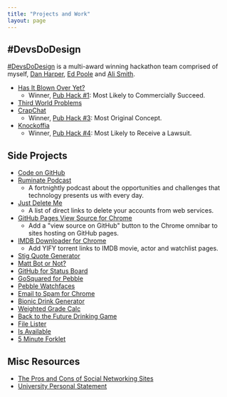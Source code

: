 ```yaml
---
title: "Projects and Work"
layout: page
---
```


## #DevsDoDesign

[#DevsDoDesign](http://devsdodesign.com) is a multi-award winning hackathon team comprised of myself, [Dan Harper](http://twitter.com/danharper7), [Ed Poole](http://twitter.com/_ewp) and [Ali Smith](http://twitter.com/40_thieves).

- [Has It Blown Over Yet?](http://blownover.devsdodesign.com/)
    - Winner, [Pub Hack #1](http://www.pubhack.co.uk/pubhack-1-results-report/): Most Likely to Commercially Succeed.
- [Third World Problems](http://thirdworldproblems.devsdodesign.com/)
- [CrapChat](https://github.com/PubHack/CrapChat)
    - Winner, [Pub Hack #3](http://www.pubhack.co.uk/pubhack-3-results/): Most Original Concept.
- [Knockoffia](http://knockoffia.devsdodesign.com/)
    - Winner, [Pub Hack #4](https://twitter.com/rmlewisuk/status/614169436191346688): Most Likely to Receive a Lawsuit.

## Side Projects

- [Code on GitHub](https://github.com/rmlewisuk)
- [Ruminate Podcast](http://www.ruminatepodcast.com/)
    - A fortnightly podcast about the opportunities and challenges that technology presents us with every day.
- [Just Delete Me](http://justdelete.me)
    - A list of direct links to delete your accounts from web services.
- [GitHub Pages View Source for Chrome](https://chrome.google.com/webstore/detail/github-pages-view-source/eboipoomjlbpkfmmiicfgmclghepgbbk)
    - Add a "view source on GitHub" button to the Chrome omnibar to sites hosting on GitHub pages.
- [IMDB Downloader for Chrome](https://chrome.google.com/webstore/detail/movie-downloader-for-imdb/dinhogfacedcmkmbkidnlcchcoanjgma)
    - Add YIFY torrent links to IMDB movie, actor and watchlist pages.
- [Stig Quote Generator](http://code.robblewis.me/stig-quotes/)
- [Matt Bot or Not?](http://code.robblewis.me/mattbotornot/)
- [GitHub for Status Board](/projects/github-status-board)
- [GoSquared for Pebble](https://github.com/rmlewisuk/gosquared-for-pebble)
- [Pebble Watchfaces](https://github.com/rmlewisuk/pebble-faces)
- [Email to Spam for Chrome](https://github.com/rmlewisuk/email-to-spam)
- [Bionic Drink Generator](/projects/bionicdrink)
- [Weighted Grade Calc](http://code.robblewis.me/weighted-grade-calculator/)
- [Back to the Future Drinking Game](http://code.robblewis.me/back-to-the-future-drinking-game/)
- [File Lister](http://github.com/rmlewisuk/file-lister)
- [Is Available](http://github.com/rmlewisuk/is-available)
- [5 Minute Forklet](https://github.com/rmlewisuk/5minforklet)

## Misc Resources

- [The Pros and Cons of Social Networking Sites](/projects/the-pros-and-cons-of-social-networking-sites)
- [University Personal Statement](/projects/university-personal-statement)